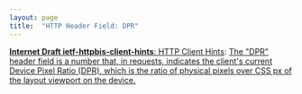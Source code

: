 ```yaml
---
layout: page
title:  "HTTP Header Field: DPR"
---
```


[**Internet Draft ietf-httpbis-client-hints**: HTTP Client Hints](/specs/IETF/I-D/ietf-httpbis-client-hints "An increasing diversity of Web-connected devices and software capabilities has created a need to deliver optimized content for each device. This specification defines a set of HTTP request header fields, colloquially known as Client Hints, to address this. They are intended to be used as input to proactive content negotiation; just as the Accept header allows clients to indicate what formats they prefer, Client Hints allow clients to indicate a list of device and agent specific preferences."): [The "DPR" header field is a number that, in requests, indicates the client's current Device Pixel Ratio (DPR), which is the ratio of physical pixels over CSS px of the layout viewport on the device.]()

